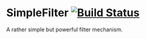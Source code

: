 # SimpleFilter [![Build Status](https://travis-ci.org/JonathonRichardson/SimpleFilter.svg?branch=master)](https://travis-ci.org/JonathonRichardson/SimpleFilter)
A rather simple but powerful filter mechanism.
